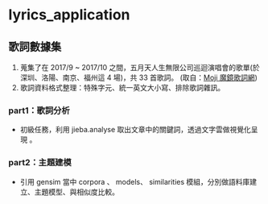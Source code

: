 # lyrics_application
## 歌詞數據集

1. 蒐集了在 2017/9 ~ 2017/10 之間，五月天人生無限公司巡迴演唱會的歌單(於深圳、洛陽、南京、福州這 4 場)，共 33 首歌詞。 (取自：[Moji 魔鏡歌詞網](https://mojim.com/))
2. 歌詞資料格式整理：特殊字元、統一英文大小寫、排除歌詞雜訊。

### part1：歌詞分析

- 初級任務，利用 jieba.analyse 取出文章中的關鍵詞，透過文字雲做視覺化呈現 。

### part2：主題建模

- 引用 gensim 當中 corpora 、 models、 similarities 模組，分別做語料庫建立、主題模型、與相似度比較。
